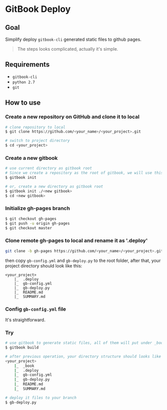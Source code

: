 # GitBook Deploy

## Goal

Simplify deploy `gitbook-cli` generated static files to github pages.

> The steps looks complicated, actually it's simple. 

## Requirements

* `gitbook-cli`
* `python 2.7`
* `git`


## How to use

### Create a new repository on GitHub and clone it to local

```bash
# clone repository to local
$ git clone https://github.com/<your_name>/<your_project>.git

# switch to project directory
$ cd <your_project>
```

### Create a new gitbook

```bash
# use current directory as gitbook root
# Since we create a repository as the root of gitbook, we will use this option.
$ gitbook init

# or, create a new directory as gitbook root
$ gitbook init ./<new gitbook>
$ cd <new gitbook>

```

### Initialize gh-pages branch

```bash
$ git checkout gh-pages
$ git push -u origin gh-pages
$ git checkout master
```

### Clone remote gh-pages to local and rename it as '.deploy'

```bash
git clone -b gh-pages https://github.com/<your_name>/<your_project>.git .deploy
```

then copy `gb-config.yml` and `gb-deploy.py` to the root folder, after that, your project directory should look like this:

```tree
<your_project>
    |_  .deploy
    |_  gb-config.yml
    |_  gb-deploy.py
    |_  README.md
    |_  SUMMARY.md
```

### Config `gb-config.yml` file 

It's straightforward.

### Try

```bash
# use gitbook to generate static files, all of them will put under _book
$ gitbook build

# after previous operation, your directory structure should looks like this.
<your_project>
    |_  _book
    |_  .deploy
    |_  gb-config.yml
    |_  gb-deploy.py
    |_  README.md
    |_  SUMMARY.md

# deploy it files to your branch
$ gb-deploy.py
```